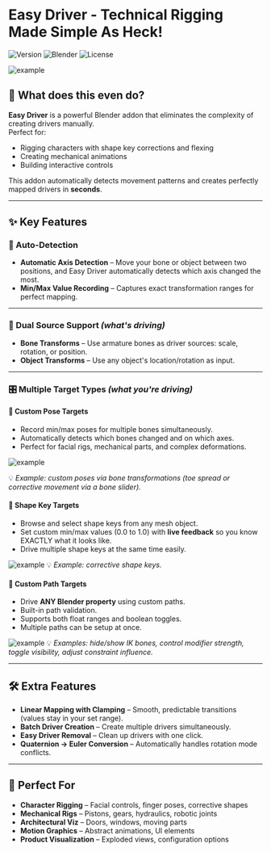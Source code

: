 # Easy Driver - Technical Rigging Made Simple As Heck!
![Version](https://img.shields.io/badge/version-1.1.0-blue.svg)
![Blender](https://img.shields.io/badge/Blender-4.5%2B-orange.svg)
![License](https://img.shields.io/badge/license-MIT-yellow.svg)



![example](https://public-files.gumroad.com/ycus5s2abf4cuahkn7l097ylq4rf)


## 🤔 What does this even do?
**Easy Driver** is a powerful Blender addon that eliminates the complexity of creating drivers manually.  
Perfect for:
- Rigging characters with shape key corrections and flexing
- Creating mechanical animations
- Building interactive controls  

This addon automatically detects movement patterns and creates perfectly mapped drivers in **seconds**.

---

## ✨ Key Features

### 🎯 Auto-Detection
- **Automatic Axis Detection** – Move your bone or object between two positions, and Easy Driver automatically detects which axis changed the most.  
- **Min/Max Value Recording** – Captures exact transformation ranges for perfect mapping.

---

### 🔄 Dual Source Support *(what's driving)*
- **Bone Transforms** – Use armature bones as driver sources: scale, rotation, or position.  
- **Object Transforms** – Use any object's location/rotation as input.  

---

### 🎛️ Multiple Target Types *(what you're driving)*

#### 🔹 Custom Pose Targets
- Record min/max poses for multiple bones simultaneously.  
- Automatically detects which bones changed and on which axes.  
- Perfect for facial rigs, mechanical parts, and complex deformations.

![example](https://public-files.gumroad.com/bgv9hlk0qvocir2ln44afsw3mmx1)

💡 *Example: custom poses via bone transformations (toe spread or corrective movement via a bone slider).*

#### 🔹 Shape Key Targets
- Browse and select shape keys from any mesh object.  
- Set custom min/max values (0.0 to 1.0) with **live feedback** so you know EXACTLY what it looks like.  
- Drive multiple shape keys at the same time easily.  

![example](https://public-files.gumroad.com/mxknqkhr5akczt3k2n69o9garsac)
💡 *Example: corrective shape keys.*

#### 🔹 Custom Path Targets
- Drive **ANY Blender property** using custom paths.  
- Built-in path validation.  
- Supports both float ranges and boolean toggles.  
- Multiple paths can be setup at once.  

![example](https://public-files.gumroad.com/sn9mvlvcm1s41rux4chshuh6rzj0)
💡 *Examples: hide/show IK bones, control modifier strength, toggle visibility, adjust constraint influence.*

---

## 🛠️ Extra Features
- **Linear Mapping with Clamping** – Smooth, predictable transitions (values stay in your set range).  
- **Batch Driver Creation** – Create multiple drivers simultaneously.  
- **Easy Driver Removal** – Clean up drivers with one click.  
- **Quaternion → Euler Conversion** – Automatically handles rotation mode conflicts.  

---

## 🎨 Perfect For
- **Character Rigging** – Facial controls, finger poses, corrective shapes  
- **Mechanical Rigs** – Pistons, gears, hydraulics, robotic joints  
- **Architectural Viz** – Doors, windows, moving parts  
- **Motion Graphics** – Abstract animations, UI elements  
- **Product Visualization** – Exploded views, configuration options  
